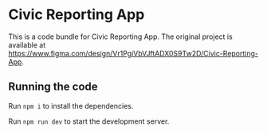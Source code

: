 
  # Civic Reporting App

  This is a code bundle for Civic Reporting App. The original project is available at https://www.figma.com/design/Vr1PgiVbVJftADX0S9Tw2D/Civic-Reporting-App.

  ## Running the code

  Run `npm i` to install the dependencies.

  Run `npm run dev` to start the development server.
  